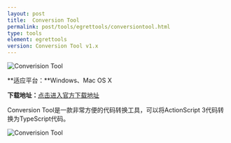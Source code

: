 ```yaml
---
layout: post
title:  Conversion Tool
permalink: post/tools/egrettools/conversiontool.html
type: tools
element: egrettools
version: Conversion Tool v1.x
---
```


![Converision Tool]({{site.baseurl}}/assets/img/ctoollogo.png)

**适应平台：**Windows、Mac OS X

**下载地址：**[点击进入官方下载地址](http://www.egret-labs.org/download/conversion-tool-download.html)

Conversion Tool是一款非常方便的代码转换工具，可以将ActionScript 3代码转换为TypeScript代码。

![Converision Tool]({{site.baseurl}}/assets/img/ctool1.png)